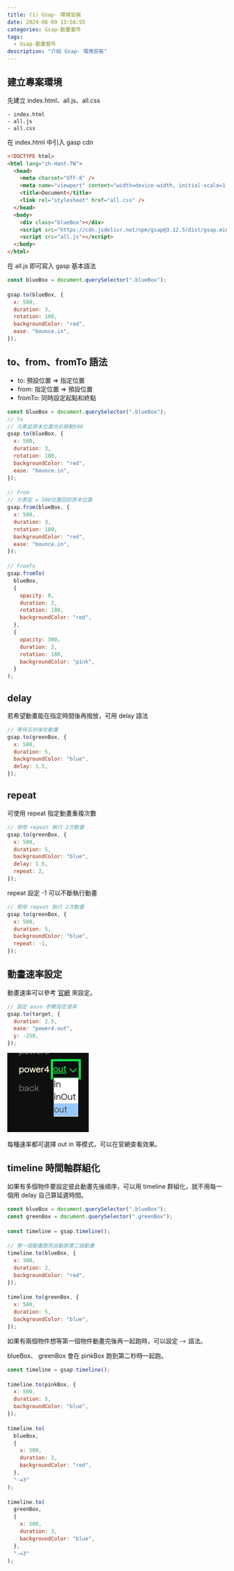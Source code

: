 ```yaml
---
title: (1) Gsap- 環境安裝
date: 2024-08-09 13:58:55
categories: Gsap-動畫套件
tags:
  - Gsap-動畫套件
description: "介紹 Gsap- 環境安裝"
---
```


## 建立專案環境

先建立 index.html、all.js、all.css

```
- index.html
- all.js
- all.css
```

在 index.html 中引入 gasp cdn

```html
<!DOCTYPE html>
<html lang="zh-Hant-TW">
  <head>
    <meta charset="UTF-8" />
    <meta name="viewport" content="width=device-width, initial-scale=1.0" />
    <title>Document</title>
    <link rel="stylesheet" href="all.css" />
  </head>
  <body>
    <div class="blueBox"></div>
    <script src="https://cdn.jsdelivr.net/npm/gsap@3.12.5/dist/gsap.min.js"></script>
    <script src="all.js"></script>
  </body>
</html>
```

在 all.js 即可寫入 gasp 基本語法

```js
const blueBox = document.querySelector(".blueBox");

gsap.to(blueBox, {
  x: 500,
  duration: 3,
  rotation: 180,
  backgroundColor: "red",
  ease: "bounce.in",
});
```

## to、from、fromTo 語法

- to: 預設位置 => 指定位置
- from: 指定位置 => 預設位置
- fromTo: 同時設定起點和終點

```js
const blueBox = document.querySelector(".blueBox");
// to
// 元素從原本位置向右移動500
gsap.to(blueBox, {
  x: 500,
  duration: 3,
  rotation: 180,
  backgroundColor: "red",
  ease: "bounce.in",
});

// from
// 元素從 x 500位置回到原本位置
gsap.from(blueBox, {
  x: 500,
  duration: 3,
  rotation: 180,
  backgroundColor: "red",
  ease: "bounce.in",
});

// fromTo
gsap.fromTo(
  blueBox,
  {
    opacity: 0,
    duration: 2,
    rotation: 180,
    backgroundColor: "red",
  },
  {
    opacity: 300,
    duration: 2,
    rotation: 180,
    backgroundColor: "pink",
  }
);
```

## delay

若希望動畫能在指定時間後再撥放，可用 delay 語法

```js
// 等待五秒後在動畫
gsap.to(greenBox, {
  x: 500,
  duration: 5,
  backgroundColor: "blue",
  delay: 1.5,
});
```

## repeat

可使用 repeat 指定動畫重複次數

```js
// 使用 repeat 執行 2次動畫
gsap.to(greenBox, {
  x: 500,
  duration: 5,
  backgroundColor: "blue",
  delay: 1.5,
  repeat: 2,
});
```

repeat 設定 -1 可以不斷執行動畫

```js
// 使用 repeat 執行 2次動畫
gsap.to(greenBox, {
  x: 500,
  duration: 5,
  backgroundColor: "blue",
  repeat: -1,
});
```

## 動畫速率設定

動畫速率可以參考 [官網](https://gsap.com/docs/v3/Eases/) 來設定。

```js
// 設定 ease 參數設定速率
gsap.to(target, {
  duration: 2.5,
  ease: "power4.out",
  y: -250,
});
```

![](../images/css/gsap/gsap-1.png)

每種速率都可選擇 out in 等模式，可以在官網查看效果。

## timeline 時間軸群組化

如果有多個物件要設定彼此動畫先後順序，可以用 timeline 群組化，就不用每一個用 delay 自己算延遲時間。

```js
const blueBox = document.querySelector(".blueBox");
const greenBox = document.querySelector(".greenBox");

const timeline = gsap.timeline();

// 第一個動畫跑完自動跑第二個動畫
timeline.to(blueBox, {
  x: 300,
  duration: 2,
  backgroundColor: "red",
});

timeline.to(greenBox, {
  x: 500,
  duration: 5,
  backgroundColor: "blue",
});
```

如果有兩個物件想等第一個物件動畫完後再一起跑時，可以設定 -= 語法。

blueBox、 greenBox 會在 pinkBox 跑到第二秒時一起跑。

```js
const timeline = gsap.timeline();

timeline.to(pinkBox, {
  x: 500,
  duration: 5,
  backgroundColor: "blue",
});

timeline.to(
  blueBox,
  {
    x: 500,
    duration: 3,
    backgroundColor: "red",
  },
  "-=3"
);

timeline.to(
  greenBox,
  {
    x: 500,
    duration: 3,
    backgroundColor: "blue",
  },
  "-=3"
);
```
